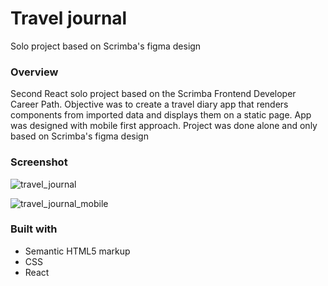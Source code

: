 # Travel journal

Solo project based on Scrimba's figma design 

### Overview

Second React solo project based on the Scrimba Frontend Developer Career Path. Objective was to create a travel diary app that renders components from imported data and displays them on a static page. App was designed with mobile first approach. Project was done alone and only based on Scrimba's figma design

### Screenshot

![travel_journal](https://user-images.githubusercontent.com/76503650/178315794-ed8ac59d-8843-4b82-8efe-a04da9d37997.gif)

![travel_journal_mobile](https://user-images.githubusercontent.com/76503650/178316388-0a572da9-4433-4cd0-bf98-6fb0b5291be2.gif)


### Built with 

- Semantic HTML5 markup
- CSS
- React
